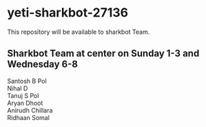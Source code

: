 # yeti-sharkbot-27136
This repository will be available to sharkbot Team.

## Sharkbot Team at center on Sunday 1-3 and Wednesday 6-8
Santosh B Pol <br> 
Nihal D <br>
Tanuj S Pol <br>
Aryan Dhoot <br>
Anirudh Chillara <br>
Ridhaan Somal <br>
